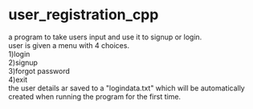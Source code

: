 # user_registration_cpp
a program to take users input and use it to signup or login.<br />
user is given a menu with 4 choices.<br />
1)login<br />
2)signup<br />
3)forgot password<br />
4)exit<br />
the user details ar saved to a "logindata.txt" which will be automatically created when running the program for the first time.<br />
